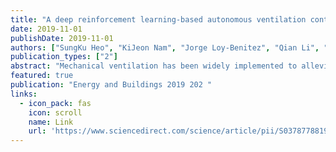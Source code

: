 ```yaml
---
title: "A deep reinforcement learning-based autonomous ventilation control system for smart indoor air quality management in a subway station"
date: 2019-11-01
publishDate: 2019-11-01
authors: ["SungKu Heo", "KiJeon Nam", "Jorge Loy-Benitez", "Qian Li", "SeungChul Lee", "ChangKyoo Yoo"]
publication_types: ["2"]
abstract: "Mechanical ventilation has been widely implemented to alleviate poor indoor air quality (IAQ) in confined underground public facilities. However, due to time-varying IAQ properties that are influenced by unpredictable factors, including outdoor air quality, subway schedules, and passenger volumes, real-time control that incorporates a trade-off between energy saving and IAQ is limited in conventional rule-based and model-based approaches. We propose a data-driven and intelligent approach for a smart ventilation control system based on a deep reinforcement learning (DeepRL) algorithm. This study utilized a deep Q-network (DQN) algorithm of DeepRL to design the ventilation system. The DQN agent was trained in a virtual environment defined by a gray-box model to simulate an IAQ system in a subway station. Performance of the proposed method over three weeks was evaluated by a comprehensive indoor …"
featured: true
publication: "Energy and Buildings 2019 202 "
links:
  - icon_pack: fas
    icon: scroll
    name: Link
    url: 'https://www.sciencedirect.com/science/article/pii/S0378778819313684'
---
```

